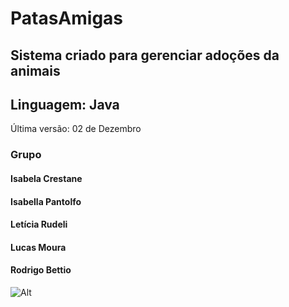 # PatasAmigas

## Sistema criado para gerenciar adoções da animais
## Linguagem: Java
Última versão: 02 de Dezembro

### Grupo
#### Isabela Crestane
#### Isabella Pantolfo
#### Letícia Rudeli
#### Lucas Moura
#### Rodrigo Bettio

![Alt](https://repobeats.axiom.co/api/embed/77249047e4e8a5bceb3790a169e7f85755adc969.svg "Repobeats analytics image")
